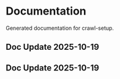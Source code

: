 # Documentation

Generated documentation for crawl-setup.

## Doc Update 2025-10-19

## Doc Update 2025-10-19

